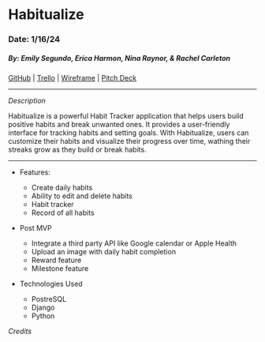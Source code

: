 # Habitualize

### Date: 1/16/24

##### By: Emily Segundo, Erica Harmon, Nina Raynor, & Rachel Carleton

[GitHub](https://github.com/harmonica23/habitualize) | [Trello](https://trello.com/b/yd18VNAl/habitualize) | [Wireframe](https://www.figma.com/file/C27AtGRyCv40sV5Wg0UO6T/Habitualize?type=design&mode=design&t=u9myKvfzsfTiHvVZ-1) | [Pitch Deck](https://docs.google.com/presentation/d/1CYsTH1Uai_M1nYLEdS8zX5NmcQm2EmkRT05twns4RuY/edit?usp=sharing)

***

_Description_

Habitualize is a powerful Habit Tracker application that helps users build positive habits and break unwanted ones. It provides a user-friendly interface for tracking habits and setting goals. With Habitualize, users can customize their habits and visualize their progress over time, wathing their streaks grow as they build or break habits. 

***
- Features: 
    - Create daily habits
    - Ability to edit and delete habits
    - Habit tracker 
    - Record of all habits 

- Post MVP
    - Integrate a third party API like Google calendar or Apple Health
    - Upload an image with daily habit completion
    - Reward feature 
    - Milestone feature

- Technologies Used
    - PostreSQL
    - Django
    - Python

_Credits_